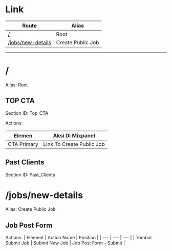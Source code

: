 # Link

| Route | Alias |
| ---- | ---- |
| [/](#22946) | Root |
| [/jobs/new-details](#78505) | Create Public Job |

-----

# <a name="22946"></a>/ 

Alias: Root

## TOP CTA

Section ID: Top_CTA

Actions:

| Elemen | Aksi Di Mixpanel |
| --- | ----- |
| CTA Primary | Link To Create Public Job |

## Past Clients

Section ID: Past_Clients

# /jobs/new-details <a name="78505"></a>

Alias: Create Public Job

## Job Post Form

Actions: 
| Element | Action Name | Position |
| --- | --- | --- |
| Tombol Submit Job | Submit New Job | Job Post Form - Submit |
